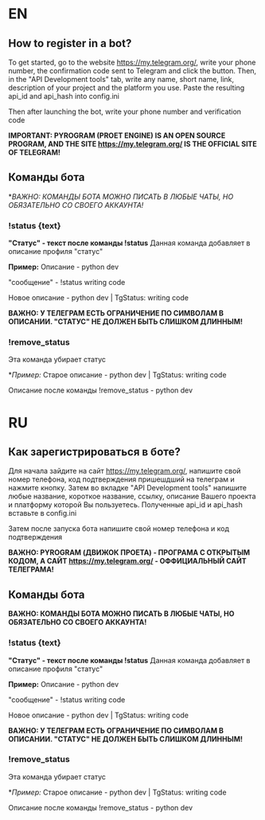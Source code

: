 # EN
## How to register in a bot?

To get started, go to the website https://my.telegram.org/, write your phone number, the confirmation code sent to Telegram and click the button. Then, in the "API Development tools" tab, write any name, short name, link, description of your project and the platform you use. Paste the resulting api_id and api_hash into config.ini

Then after launching the bot, write your phone number and verification code

**IMPORTANT: PYROGRAM (PROET ENGINE) IS AN OPEN SOURCE PROGRAM, AND THE SITE https://my.telegram.org/ IS THE OFFICIAL SITE OF TELEGRAM!**


## Команды бота

**ВАЖНО: КОМАНДЫ БОТА МОЖНО ПИСАТЬ В ЛЮБЫЕ ЧАТЫ, НО ОБЯЗАТЕЛЬНО СО СВОЕГО АККАУНТА!*



### !status {text}
**"Статус" - текст после команды !status**
Данная команда добавляет в описание профиля "статус"

**Пример:**
Описание - python dev

"сообщение" - !status writing code

Новое описание - python dev | TgStatus: writing code

**ВАЖНО: У ТЕЛЕГРАМ ЕСТЬ ОГРАНИЧЕНИЕ ПО СИМВОЛАМ В ОПИСАНИИ. "СТАТУС" НЕ ДОЛЖЕН БЫТЬ СЛИШКОМ ДЛИННЫМ!**


### !remove_status
Эта команда убирает статус

**Пример:*
Старое описание - python dev | TgStatus: writing code

Описание после команды !remove_status - python dev



# RU
 ## Как зарегистрироваться в боте?

Для начала зайдите на сайт https://my.telegram.org/, напишите свой номер телефона, код подтверждения пришешдший на телеграм и нажмите кнопку. Затем во вкладке "API Development tools" напишите любые название, короткое название, ссылку, описание Вашего проекта и платформу которой Вы пользуетесь. Полученные api_id и api_hash вставьте в config.ini

Затем после запуска бота напишите свой номер телефона и код подтверждения

**ВАЖНО: PYROGRAM (ДВИЖОК ПРОЕТА) - ПРОГРАМА С ОТКРЫТЫМ КОДОМ, А САЙТ https://my.telegram.org/ - ОФФИЦИАЛЬНЫЙ САЙТ ТЕЛЕГРАМА!**


## Команды бота

**ВАЖНО: КОМАНДЫ БОТА МОЖНО ПИСАТЬ В ЛЮБЫЕ ЧАТЫ, НО ОБЯЗАТЕЛЬНО СО СВОЕГО АККАУНТА!**



### !status {text}
**"Статус" - текст после команды !status**
Данная команда добавляет в описание профиля "статус"

**Пример:**
Описание - python dev

"сообщение" - !status writing code

Новое описание - python dev | TgStatus: writing code

**ВАЖНО: У ТЕЛЕГРАМ ЕСТЬ ОГРАНИЧЕНИЕ ПО СИМВОЛАМ В ОПИСАНИИ. "СТАТУС" НЕ ДОЛЖЕН БЫТЬ СЛИШКОМ ДЛИННЫМ!**


### !remove_status
Эта команда убирает статус

**Пример:*
Старое описание - python dev | TgStatus: writing code

Описание после команды !remove_status - python dev
